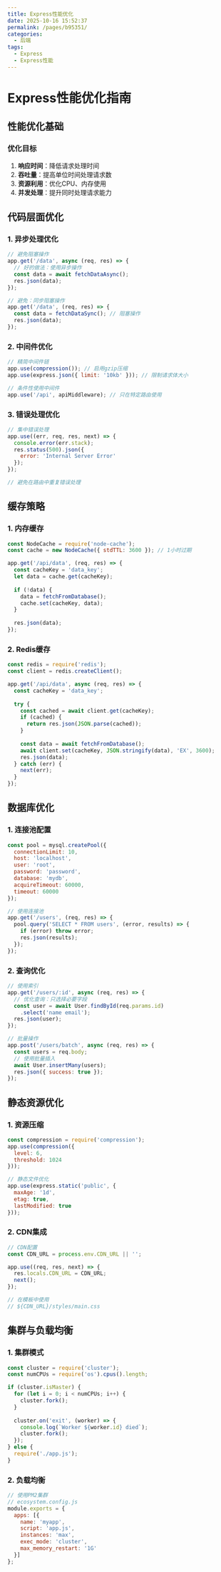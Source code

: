 ```yaml
---
title: Express性能优化
date: 2025-10-16 15:52:37
permalink: /pages/b95351/
categories:
  - 后端
tags:
  - Express
  - Express性能
---
```

# Express性能优化指南

## 性能优化基础

### 优化目标

1. **响应时间**：降低请求处理时间
2. **吞吐量**：提高单位时间处理请求数
3. **资源利用**：优化CPU、内存使用
4. **并发处理**：提升同时处理请求能力

## 代码层面优化

### 1. 异步处理优化

```javascript
// 避免阻塞操作
app.get('/data', async (req, res) => {
  // 好的做法：使用异步操作
  const data = await fetchDataAsync();
  res.json(data);
});

// 避免：同步阻塞操作
app.get('/data', (req, res) => {
  const data = fetchDataSync(); // 阻塞操作
  res.json(data);
});
```

### 2. 中间件优化

```javascript
// 精简中间件链
app.use(compression()); // 启用gzip压缩
app.use(express.json({ limit: '10kb' })); // 限制请求体大小

// 条件性使用中间件
app.use('/api', apiMiddleware); // 只在特定路由使用
```

### 3. 错误处理优化

```javascript
// 集中错误处理
app.use((err, req, res, next) => {
  console.error(err.stack);
  res.status(500).json({
    error: 'Internal Server Error'
  });
});

// 避免在路由中重复错误处理
```

## 缓存策略

### 1. 内存缓存

```javascript
const NodeCache = require('node-cache');
const cache = new NodeCache({ stdTTL: 3600 }); // 1小时过期

app.get('/api/data', (req, res) => {
  const cacheKey = 'data_key';
  let data = cache.get(cacheKey);
  
  if (!data) {
    data = fetchFromDatabase();
    cache.set(cacheKey, data);
  }
  
  res.json(data);
});
```

### 2. Redis缓存

```javascript
const redis = require('redis');
const client = redis.createClient();

app.get('/api/data', async (req, res) => {
  const cacheKey = 'data_key';
  
  try {
    const cached = await client.get(cacheKey);
    if (cached) {
      return res.json(JSON.parse(cached));
    }
    
    const data = await fetchFromDatabase();
    await client.set(cacheKey, JSON.stringify(data), 'EX', 3600);
    res.json(data);
  } catch (err) {
    next(err);
  }
});
```

## 数据库优化

### 1. 连接池配置

```javascript
const pool = mysql.createPool({
  connectionLimit: 10,
  host: 'localhost',
  user: 'root',
  password: 'password',
  database: 'mydb',
  acquireTimeout: 60000,
  timeout: 60000
});

// 使用连接池
app.get('/users', (req, res) => {
  pool.query('SELECT * FROM users', (error, results) => {
    if (error) throw error;
    res.json(results);
  });
});
```

### 2. 查询优化

```javascript
// 使用索引
app.get('/users/:id', async (req, res) => {
  // 优化查询：只选择必要字段
  const user = await User.findById(req.params.id)
    .select('name email');
  res.json(user);
});

// 批量操作
app.post('/users/batch', async (req, res) => {
  const users = req.body;
  // 使用批量插入
  await User.insertMany(users);
  res.json({ success: true });
});
```

## 静态资源优化

### 1. 资源压缩

```javascript
const compression = require('compression');
app.use(compression({
  level: 6,
  threshold: 1024
}));

// 静态文件优化
app.use(express.static('public', {
  maxAge: '1d',
  etag: true,
  lastModified: true
}));
```

### 2. CDN集成

```javascript
// CDN配置
const CDN_URL = process.env.CDN_URL || '';

app.use((req, res, next) => {
  res.locals.CDN_URL = CDN_URL;
  next();
});

// 在模板中使用
// ${CDN_URL}/styles/main.css
```

## 集群与负载均衡

### 1. 集群模式

```javascript
const cluster = require('cluster');
const numCPUs = require('os').cpus().length;

if (cluster.isMaster) {
  for (let i = 0; i < numCPUs; i++) {
    cluster.fork();
  }
  
  cluster.on('exit', (worker) => {
    console.log(`Worker ${worker.id} died`);
    cluster.fork();
  });
} else {
  require('./app.js');
}
```

### 2. 负载均衡

```javascript
// 使用PM2集群
// ecosystem.config.js
module.exports = {
  apps: [{
    name: 'myapp',
    script: 'app.js',
    instances: 'max',
    exec_mode: 'cluster',
    max_memory_restart: '1G'
  }]
};
```